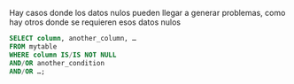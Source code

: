 Hay casos donde los datos nulos pueden llegar a generar problemas, como hay otros donde se requieren esos datos nulos

```sql
SELECT column, another_column, …
FROM mytable
WHERE column IS/IS NOT NULL
AND/OR another_condition
AND/OR …;
```